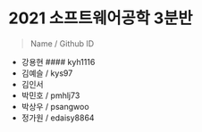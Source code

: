 # 2021 소프트웨어공학 3분반

> Name  / Github ID

- 강용현  ####  kyh1116
- 김예슬  /  kys97
- 김인서
- 박민호  /  pmhlj73
- 박상우  /  psangwoo
- 정가원  /  edaisy8864
